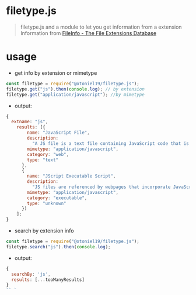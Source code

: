 # filetype.js

> filetype.js and a module to let you get information from a extension
> <br>
> Information from [FileInfo - The File Extensions Database](https://fileinfo.com)

# usage

- get info by extension or mimetype

```js
const filetype = require("@otoniel19/filetype.js");
filetype.get("js").then(console.log); // by extension
filetype.get("application/javascript"); //by mimetype
```

- output:

```js
{
  extname: "js",
    results: [{
        name: "JavaScript File",
        description:
          "A JS file is a text file containing JavaScript code that is used to execute JavaScript instructions in webpages. It may include functions that open and close windows, validate form fields, enable rollover images, or create dropdown menus.",
        mimetype: "application/javascript",
        category: "web",
        type: "text"
      },
      {
        name: "JScript Executable Script",
        description:
          "JS files are referenced by webpages that incorporate JavaScript functions. They are usually imported in the or sections of the HTML. JS files are helpful when the same JavaScript code is used in multiple webpages as they allow the different pages to reference the code in the one external JS file.",
        mimetype: "application/javascript",
        category: "executable",
        type: "unknown"
      })
    ];
}
```

- search by extension info

```js
const filetype = require("@otoniel19/filetype.js");
filetype.search("js").then(console.log);
```

- output:

```js
{
  searchBy: 'js',
  results: [...tooManyResults]
}
`` `
```
